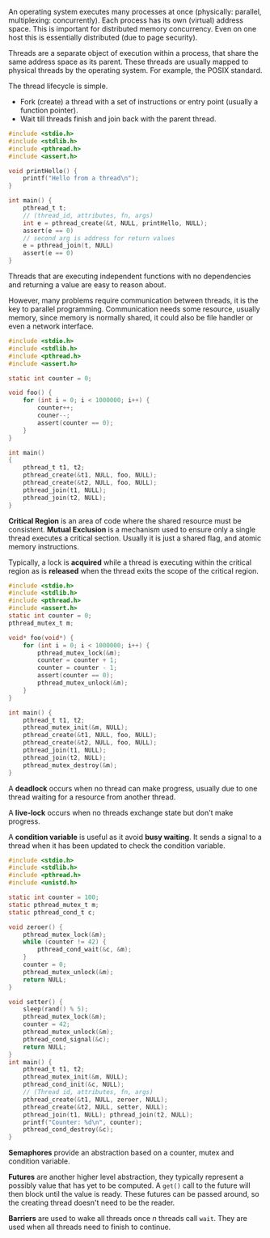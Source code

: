 An operating system executes many processes at once (physically: parallel, multiplexing: concurrently). Each process has its own (virtual) address space. This is important for distributed memory concurrency. Even on one host this is essentially distributed (due to page security).

Threads are a separate object of execution within a process, that share the same address space as its parent. These threads are usually mapped to physical threads by the operating system. For example, the POSIX standard.

The thread lifecycle is simple. 
- Fork (create) a thread with a set of instructions or entry point (usually a function pointer).
- Wait till threads finish and join back with the parent thread.

```c
#include <stdio.h>
#include <stdlib.h>
#include <pthread.h>
#include <assert.h>

void printHello() {
	printf("Hello from a thread\n");
}

int main() {
	pthread_t t;
	// (thread_id, attributes, fn, args)
	int e = pthread_create(&t, NULL, printHello, NULL);
	assert(e == 0)
	// second arg is address for return values
	e = pthread_join(t, NULL)
	assert(e == 0)
}
```

Threads that are executing independent functions with no dependencies and returning a value are easy to reason about.

However, many problems require communication between threads, it is the key to parallel programming. Communication needs some resource, usually memory, since memory is normally shared, it could also be file handler or even a network interface.

```c
#include <stdio.h>
#include <stdlib.h>
#include <pthread.h>
#include <assert.h>

static int counter = 0;

void foo() {
	for (int i = 0; i < 1000000; i++) {
		counter++;
		couner--;
		assert(counter == 0);
	}
}

int main()
{
	pthread_t t1, t2;
	pthread_create(&t1, NULL, foo, NULL);
	pthread_create(&t2, NULL, foo, NULL);
	pthread_join(t1, NULL);
	pthread_join(t2, NULL);
}

```

**Critical Region** is an area of code where the shared resource must be consistent.
**Mutual Exclusion** is a mechanism used to ensure only a single thread executes a critical section. Usually it is just a shared flag, and atomic memory instructions.

Typically, a lock is **acquired** while a thread is executing within the critical region as is **released** when the thread exits the scope of the critical region.

```c
#include <stdio.h>
#include <stdlib.h>
#include <pthread.h>
#include <assert.h>
static int counter = 0;
pthread_mutex_t m;

void* foo(void*) {
	for (int i = 0; i < 1000000; i++) {
		pthread_mutex_lock(&m);
		counter = counter + 1;
		counter = counter - 1;
		assert(counter == 0);
		pthread_mutex_unlock(&m);
	}
}

int main() {
	pthread_t t1, t2;
	pthread_mutex_init(&m, NULL);
	pthread_create(&t1, NULL, foo, NULL);
	pthread_create(&t2, NULL, foo, NULL);
	pthread_join(t1, NULL);
	pthread_join(t2, NULL);
	pthread_mutex_destroy(&m);
}
```

A **deadlock** occurs when no thread can make progress, usually due to one thread waiting for a resource from another thread.

A **live-lock** occurs when no threads exchange state but don't make progress.

A **condition variable** is useful as it avoid **busy waiting**. It sends a signal to a thread when it has been updated to check the condition variable.

```c
#include <stdio.h>
#include <stdlib.h>
#include <pthread.h>
#include <unistd.h>

static int counter = 100;
static pthread_mutex_t m;
static pthread_cond_t c;

void zeroer() {
	pthread_mutex_lock(&m);
	while (counter != 42) {
		pthread_cond_wait(&c, &m);
	}
	counter = 0;
	pthread_mutex_unlock(&m);
	return NULL;
}

void setter() {
	sleep(rand() % 5);
	pthread_mutex_lock(&m);
	counter = 42;
	pthread_mutex_unlock(&m);
	pthread_cond_signal(&c);
	return NULL;
}
int main() {
	pthread_t t1, t2;
	pthread_mutex_init(&m, NULL);
	pthread_cond_init(&c, NULL);
	// (Thread id, attributes, fn, args)
	pthread_create(&t1, NULL, zeroer, NULL);
	pthread_create(&t2, NULL, setter, NULL);
	pthread_join(t1, NULL); pthread_join(t2, NULL);
	printf("Counter: %d\n", counter);
	pthread_cond_destroy(&c);
}
```

**Semaphores** provide an abstraction based on a counter, mutex and condition variable.

**Futures** are another higher level abstraction, they typically represent a possibly value that has yet to be computed. A `get()` call to the future will then block until the value is ready. These futures can be passed around, so the creating thread doesn't need to be the reader.

**Barriers** are used to wake all threads once $n$ threads call `wait`. They are used when all threads need to finish to continue.
